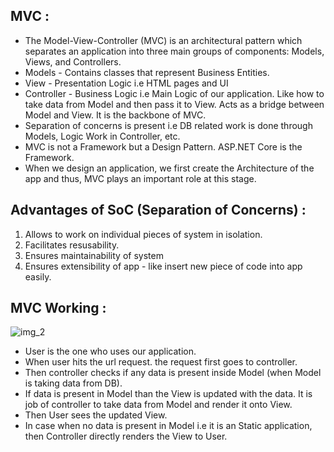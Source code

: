 ## MVC :

- The Model-View-Controller (MVC) is an architectural pattern which separates an application into three main groups of components: Models, Views, and Controllers.
- Models - Contains classes that represent Business Entities.
- View - Presentation Logic i.e HTML pages and UI
- Controller - Business Logic i.e Main Logic of our application. Like how to take data from Model and then pass it to View. Acts as a bridge between Model and View. It is the backbone of MVC.
- Separation of concerns is present i.e DB related work is done through Models, Logic Work in Controller, etc.
- MVC is not a Framework but a Design Pattern. ASP.NET Core is the Framework.
- When we design an application, we first create the Architecture of the app and thus, MVC plays an important role at this stage.

## Advantages of SoC (Separation of Concerns) :

1. Allows to work on individual pieces of system in isolation.
2. Facilitates resusability.
3. Ensures maintainability of system
4. Ensures extensibility of app - like insert new piece of code into app easily.

## MVC Working :

![img_2](https://github.com/NikhilBagwe/Learn-CSharp-Dotnet/assets/67143015/db8df31a-77aa-4a98-bc9a-3e875fb05e7a)

- User is the one who uses our application.
- When user hits the url request. the request first goes to controller.
- Then controller checks if any data is present inside Model (when Model is taking data from DB).
- If data is present in Model than the View is updated with the data. It is job of controller to take data from Model and render it onto View.
- Then User sees the updated View.
- In case when no data is present in Model i.e it is an Static application, then Controller directly renders the View to User.
























